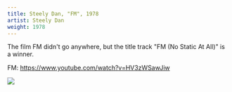 ```yaml
---
title: Steely Dan, "FM", 1978
artist: Steely Dan
weight: 1978
---
```

The film FM didn't go anywhere, but the title track "FM (No Static At All)"
is a winner.

FM: https://www.youtube.com/watch?v=HV3zWSawJiw

<img src="https://img.discogs.com/_VLt5MnTnD8txENScMU01sewcFI=/fit-in/600x604/filters:strip_icc():format(jpeg):mode_rgb():quality(90)/discogs-images/R-465472-1305651558.jpeg.jpg" />
